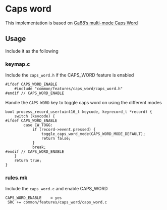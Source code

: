 # Caps word
This implementation is based on [Ga68’s multi-mode Caps Word](https://github.com/Ga68/qmk_firmware/blob/my_layout/keyboards/sofle/keymaps/Ga68/caps_word.c)

## Usage
Include it as the following

### keymap.c
Include the `caps_word.h` if the CAPS_WORD feature is enabled
```
#ifdef CAPS_WORD_ENABLE
    #include "common/features/caps_word/caps_word.h"
#endif // CAPS_WORD_ENABLE
```

Handle the `CAPS_WORD` key to toggle caps word on using the different modes
```
bool process_record_user(uint16_t keycode, keyrecord_t *record) {
    switch (keycode) {
#ifdef CAPS_WORD_ENABLE
        case CW_TOGG:
            if (record->event.pressed) {
                toggle_caps_word_mode(CAPS_WORD_MODE_DEFAULT);
                return false;
            }
            break;
#endif // CAPS_WORD_ENABLE
    }
    return true;
}
```

### rules.mk
Include the `caps_word.c` and enable CAPS_WORD
```
CAPS_WORD_ENABLE    = yes
 SRC += common/features/caps_word/caps_word.c
```
